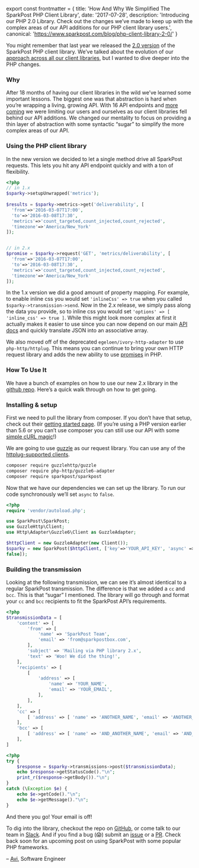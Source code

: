 export const frontmatter = { 
  title: 'How And Why We Simplified The SparkPost PHP Client Library',
  date: '2017-07-28',
  description: 'Introducing our PHP 2.0 Library. Check out the changes we’ve made to keep up with the complex areas of our API additions for our PHP client library users.',
  canonical: 'https://www.sparkpost.com/blog/php-client-library-2-0/'
}

You might remember that last year we released the [2.0 version](https://github.com/SparkPost/php-sparkpost/releases/tag/2.0.0) of the SparkPost PHP client library. We’ve talked about the evolution of our [approach across all our client libraries](https://www.sparkpost.com/blog/client-libraries/), but I wanted to dive deeper into the PHP changes.

### Why
After 18 months of having our client libraries in the wild we’ve learned some important lessons. The biggest one was that abstraction is hard when you’re wrapping a living, growing API. With 16 API endpoints and [more coming](https://developers.sparkpost.com/api/labs-introduction.html) we were limiting our users and ourselves as our client libraries fell behind our API additions. We changed our mentality to focus on providing a thin layer of abstraction with some syntactic “sugar” to simplify the more complex areas of our API.

### Using the PHP client library
In the new version we decided to let a single method drive all SparkPost requests. This lets you hit any API endpoint quickly and with a ton of flexibility.

```php
<?php
// in 1.x
$sparky->setupUnwrapped('metrics');
 
$results = $sparky->metrics->get('deliverability', [
  'from'=>'2016-03-07T17:00',
  'to'=>'2016-03-08T17:30',
  'metrics'=>'count_targeted,count_injected,count_rejected',
  'timezone'=>'America/New_York'
]);


// in 2.x
$promise = $sparky->request('GET', 'metrics/deliverability', [
  'from'=>'2016-03-07T17:00',
  'to'=>'2016-03-08T17:30',
  'metrics'=>'count_targeted,count_injected,count_rejected',
  'timezone'=>'America/New_York'
]);
```

In the 1.x version we did a good amount of property mapping. For example, to enable inline css you would set `'inlineCss' => true` when you called `$sparky->transmission->send`. Now in the 2.x release, we simply pass along the data you provide, so to inline css you would set `'options' => [ 'inline_css' => true ]`. While this might look more complex at first it actually makes it easier to use since you can now depend on our main [API docs](https://developers.sparkpost.com/api/transmissions.html) and quickly translate JSON into an associative array.

We also moved off of the deprecated `egeloen/ivory-http-adapter` to use `php-http/httplug`. This means you can continue to bring your own HTTP request library and adds the new ability to use [promises](http://docs.php-http.org/en/latest/components/promise.html) in PHP.

### How To Use It
We have a bunch of examples on how to use our new 2.x library in the [github repo](https://github.com/SparkPost/php-sparkpost/tree/master/examples). Here’s a quick walk through on how to get going.

### Installing & setup
First we need to pull the library from composer. If you don’t have that setup, check out their [getting started page](https://getcomposer.org/doc/00-intro.md). (If you’re using a PHP version earlier than 5.6 or you can’t use composer you can still use our API with some [simple cURL magic](https://github.com/SparkPost/php-sparkpost/issues/164#issuecomment-289888237)!)

We are going to use [guzzle](http://docs.guzzlephp.org/en/stable/) as our request library. You can use any of the [httplug-supported clients](https://packagist.org/providers/php-http/client-implementation).

```sh
composer require guzzlehttp/guzzle
composer require php-http/guzzle6-adapter
composer require sparkpost/sparkpost
```

Now that we have our dependencies we can set up the library. To run our code synchronously we’ll set `async` to `false`.

```php
<?php
require 'vendor/autoload.php';

use SparkPost\SparkPost;
use GuzzleHttp\Client;
use Http\Adapter\Guzzle6\Client as GuzzleAdapter;

$httpClient = new GuzzleAdapter(new Client());
$sparky = new SparkPost($httpClient, ['key'=>'YOUR_API_KEY', 'async' => 
false]);
```

### Building the transmission
Looking at the following transmission, we can see it’s almost identical to a regular SparkPost transmission. The difference is that we added a `cc` and `bcc`. This is that “sugar” I mentioned. The library will go through and format your `cc` and `bcc` recipients to fit the SparkPost API’s requirements.

```php
<?php
$transmissionData = [
	'content' => [
        'from' => [
            'name' => 'SparkPost Team',
            'email' => 'from@sparkpostbox.com',
        ],
        'subject' => 'Mailing via PHP library 2.x',
        'text' => 'Woo! We did the thing!',
    ],
    'recipients' => [
        [
            'address' => [
                'name' => 'YOUR_NAME',
                'email' => 'YOUR_EMAIL',
            ],
        ],
    ],
    'cc' => [
        [ 'address' => [ 'name' => 'ANOTHER_NAME', 'email' => 'ANOTHER_EMAIL' ] ]
    ],
    'bcc' => [
        [ 'address' => [ 'name' => 'AND_ANOTHER_NAME', 'email' => 'AND_ANOTHER_EMAIL' ] ]
    ],
]
```

```php
<?php
try {
    $response = $sparky->transmissions->post($transmissionData);
    echo $response->getStatusCode()."\n";
    print_r($response->getBody())."\n";
}
catch (\Exception $e) {
    echo $e->getCode()."\n";
    echo $e->getMessage()."\n";
}
```

And there you go! Your email is off!

To dig into the library, checkout the repo on [GitHub](https://github.com/SparkPost/php-sparkpost), or come talk to our team in [Slack](http://slack.sparkpost.com/). And if you find a bug (😱) submit an [issue](https://github.com/SparkPost/php-sparkpost/issues) or a [PR](https://github.com/SparkPost/php-sparkpost/pulls). Check back soon for an upcoming post on using SparkPost with some popular PHP frameworks.

– [Avi](https://twitter.com/theavigoldman), Software Engineer